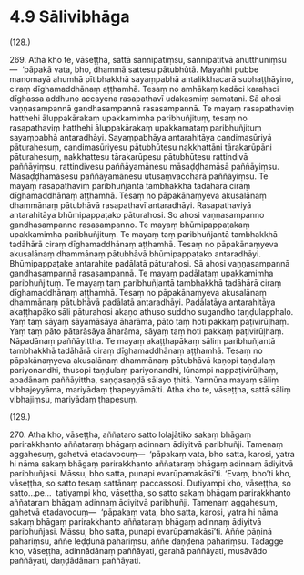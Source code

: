

# 4.9 Sālivibhāga



(128.)

269\. Atha kho te, vāseṭṭha, sattā sannipatiṃsu, sannipatitvā anutthuniṃsu—  ‘pāpakā vata, bho, dhammā sattesu pātubhūtā. Mayañhi pubbe manomayā ahumhā pītibhakkhā sayaṃpabhā antalikkhacarā subhaṭṭhāyino, ciraṃ dīghamaddhānaṃ aṭṭhamhā. Tesaṃ no amhākaṃ kadāci karahaci dīghassa addhuno accayena rasapathavī udakasmiṃ samatani. Sā ahosi vaṇṇasampannā gandhasampannā rasasampannā. Te mayaṃ rasapathaviṃ hatthehi āluppakārakaṃ upakkamimha paribhuñjituṃ, tesaṃ no rasapathaviṃ hatthehi āluppakārakaṃ upakkamataṃ paribhuñjituṃ sayaṃpabhā antaradhāyi. Sayaṃpabhāya antarahitāya candimasūriyā pāturahesuṃ, candimasūriyesu pātubhūtesu nakkhattāni tārakarūpāni pāturahesuṃ, nakkhattesu tārakarūpesu pātubhūtesu rattindivā paññāyiṃsu, rattindivesu paññāyamānesu māsaḍḍhamāsā paññāyiṃsu. Māsaḍḍhamāsesu paññāyamānesu utusaṃvaccharā paññāyiṃsu. Te mayaṃ rasapathaviṃ paribhuñjantā tambhakkhā tadāhārā ciraṃ dīghamaddhānaṃ aṭṭhamhā. Tesaṃ no pāpakānaṃyeva akusalānaṃ dhammānaṃ pātubhāvā rasapathavī antaradhāyi. Rasapathaviyā antarahitāya bhūmipappaṭako pāturahosi. So ahosi vaṇṇasampanno gandhasampanno rasasampanno. Te mayaṃ bhūmipappaṭakaṃ upakkamimha paribhuñjituṃ. Te mayaṃ taṃ paribhuñjantā tambhakkhā tadāhārā ciraṃ dīghamaddhānaṃ aṭṭhamhā. Tesaṃ no pāpakānaṃyeva akusalānaṃ dhammānaṃ pātubhāvā bhūmipappaṭako antaradhāyi. Bhūmipappaṭake antarahite padālatā pāturahosi. Sā ahosi vaṇṇasampannā gandhasampannā rasasampannā. Te mayaṃ padālataṃ upakkamimha paribhuñjituṃ. Te mayaṃ taṃ paribhuñjantā tambhakkhā tadāhārā ciraṃ dīghamaddhānaṃ aṭṭhamhā. Tesaṃ no pāpakānaṃyeva akusalānaṃ dhammānaṃ pātubhāvā padālatā antaradhāyi. Padālatāya antarahitāya akaṭṭhapāko sāli pāturahosi akaṇo athuso suddho sugandho taṇḍulapphalo. Yaṃ taṃ sāyaṃ sāyamāsāya āharāma, pāto taṃ hoti pakkaṃ paṭivirūḷhaṃ. Yaṃ taṃ pāto pātarāsāya āharāma, sāyaṃ taṃ hoti pakkaṃ paṭivirūḷhaṃ. Nāpadānaṃ paññāyittha. Te mayaṃ akaṭṭhapākaṃ sāliṃ paribhuñjantā tambhakkhā tadāhārā ciraṃ dīghamaddhānaṃ aṭṭhamhā. Tesaṃ no pāpakānaṃyeva akusalānaṃ dhammānaṃ pātubhāvā kaṇopi taṇḍulaṃ pariyonandhi, thusopi taṇḍulaṃ pariyonandhi, lūnampi nappaṭivirūḷhaṃ, apadānaṃ paññāyittha, saṇḍasaṇḍā sālayo ṭhitā. Yannūna mayaṃ sāliṃ vibhajeyyāma, mariyādaṃ ṭhapeyyāmā’ti. Atha kho te, vāseṭṭha, sattā sāliṃ vibhajiṃsu, mariyādaṃ ṭhapesuṃ.

(129.)

270\. Atha kho, vāseṭṭha, aññataro satto lolajātiko sakaṃ bhāgaṃ parirakkhanto aññataraṃ bhāgaṃ adinnaṃ ādiyitvā paribhuñji. Tamenaṃ aggahesuṃ, gahetvā etadavocuṃ—  ‘pāpakaṃ vata, bho satta, karosi, yatra hi nāma sakaṃ bhāgaṃ parirakkhanto aññataraṃ bhāgaṃ adinnaṃ ādiyitvā paribhuñjasi. Māssu, bho satta, punapi evarūpamakāsī’ti. ‘Evaṃ, bho’ti kho, vāseṭṭha, so satto tesaṃ sattānaṃ paccassosi. Dutiyampi kho, vāseṭṭha, so satto…pe…  tatiyampi kho, vāseṭṭha, so satto sakaṃ bhāgaṃ parirakkhanto aññataraṃ bhāgaṃ adinnaṃ ādiyitvā paribhuñji. Tamenaṃ aggahesuṃ, gahetvā etadavocuṃ—  ‘pāpakaṃ vata, bho satta, karosi, yatra hi nāma sakaṃ bhāgaṃ parirakkhanto aññataraṃ bhāgaṃ adinnaṃ ādiyitvā paribhuñjasi. Māssu, bho satta, punapi evarūpamakāsī’ti. Aññe pāṇinā pahariṃsu, aññe leḍḍunā pahariṃsu, aññe daṇḍena pahariṃsu. Tadagge kho, vāseṭṭha, adinnādānaṃ paññāyati, garahā paññāyati, musāvādo paññāyati, daṇḍādānaṃ paññāyati.



